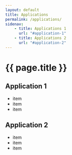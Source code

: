 ```yaml
---
layout: default
title: Applications
permalink: /applications/
sidenav:
    - title: Applications 1
      url: "#application-1"
    - title: Applications 2
      url: "#application-2"
---
```

# {{ page.title }}

## Application 1

- item
- item
- item

## Application 2

- item
- item
- item